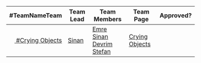 
| #TeamNameTeam | Team Lead | Team Members | Team Page | Approved? |
|---------------|-----------|--------------|-----------|-----------|
| <a target='_blank' href='https://twitter.com/home?status=Go Team %23CryingObjects @koding %23hackathon koding.com/Hackathon @sinan'> <img src='https://g.twimg.com/Twitter_logo_blue.png' height='14'/> #Crying Objects </a> |[Sinan](https://koding.com/sinan) |[Emre](https://koding.com/emre)<br>[Sinan](https://koding.com/sinan)<br>[Devrim](https://koding.com/devrim)<br>[Stefan](https://koding.com/stefanbc)<br> | [Crying Objects](./Teams/CryingObjects/ABOUT.md) | |